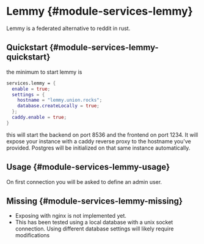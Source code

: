 # Lemmy {#module-services-lemmy}

Lemmy is a federated alternative to reddit in rust.

## Quickstart {#module-services-lemmy-quickstart}

the minimum to start lemmy is

```nix
services.lemmy = {
  enable = true;
  settings = {
    hostname = "lemmy.union.rocks";
    database.createLocally = true;
  };
  caddy.enable = true;
}
```

this will start the backend on port 8536 and the frontend on port 1234.
It will expose your instance with a caddy reverse proxy to the hostname you've provided.
Postgres will be initialized on that same instance automatically.

## Usage {#module-services-lemmy-usage}

On first connection you will be asked to define an admin user.

## Missing {#module-services-lemmy-missing}

- Exposing with nginx is not implemented yet.
- This has been tested using a local database with a unix socket connection. Using different database settings will likely require modifications
